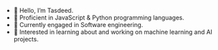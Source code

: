 - 👋 Hello, I’m Tasdeed.
- 🚀 Proficient in JavaScript & Python programming languages.
- 🚀 Currently engaged in Software engineering.
- 🚀 Interested in learning about and working on machine learning and AI projects.


<!---
TAA-DSA/TAA-DSA is a ✨ special ✨ repository because its `README.md` (this file) appears on your GitHub profile.
You can click the Preview link to take a look at your changes.
--->



